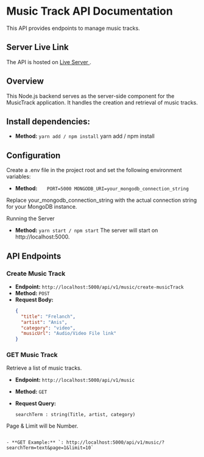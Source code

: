 # Music Track API Documentation

This API provides endpoints to manage music tracks.

## Server Live Link

The API is hosted on [ Live Server ](https://playstation-server.onrender.com).

## Overview

This Node.js backend serves as the server-side component for the MusicTrack application. It handles the creation and retrieval of music tracks.

## Install dependencies:

- **Method:** `yarn add / npm install`
  yarn add / npm install

## Configuration

Create a .env file in the project root and set the following environment variables:

- **Method:** `  
PORT=5000
MONGODB_URI=your_mongodb_connection_string`

Replace your_mongodb_connection_string with the actual connection string for your MongoDB instance.

Running the Server

- **Method:** `yarn start / npm start`
  The server will start on http://localhost:5000.

## API Endpoints

### Create Music Track

- **Endpoint:** `http://localhost:5000/api/v1/music/create-musicTrack`
- **Method:** `POST`
- **Request Body:**
  ```json
  {
  	"title": "Frelanch",
  	"artist": "Anis",
  	"category": "video",
  	"musicUrl": "Audio/Video File link"
  }
  ```

### GET Music Track

Retrieve a list of music tracks.

- **Endpoint:** `http://localhost:5000/api/v1/music`
- **Method:** `GET`
- **Request Query:**

  ```
  searchTerm : string(Title, artist, category)
  ```

Page & Limit will be Number.

```

- **GET Example:** `: http://localhost:5000/api/v1/music/?searchTerm=text&page=1&limit=10`
```
